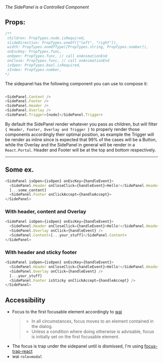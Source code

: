 _The SidePanel is a Controlled Component_

## Props:

```js
/**
 children: PropTypes.node.isRequired,
 slideDirection: PropTypes.oneOf(["left", "right"]),
 width: PropTypes.oneOfType([PropTypes.string, PropTypes.number]),
 onEscKey: PropTypes.func,
 onOpen: PropTypes.func, // call onAnimationEnd
 onClose: PropTypes.func, // call onAnimationEnd
 isOpen: PropTypes.bool.isRequired,
 zIndex: PropTypes.number,
*/
```

The sidepanel has the following component you can use to compose it:

```js

<SidePanel.Content />
<SidePanel.Footer />
<SidePanel.Header />
<SidePanel.Overlay />
<SidePanel.Trigger>[node]</SidePanel.Trigger>

```

By default the SidePanel render whatever you pass as children, but will filter
`{ Header, Footer, Overlay and Trigger }` to properly render those components accordingly
their optimal position, as example the Trigger will be render as inline since is expected that
99% of the cases will be a Button, while the Overlay and the SidePanel in general will be
render in a `React.Portal`. Header and Footer will be at the top and bottom respectively.

---

## Some ex.

```js
<SidePanel isOpen={isOpen} onEscKey={handleEvent}>
  <SidePanel.Header onCloseClick={handleEvent}>Hello!</SidePanel.Header>
  [...some_content]
  <SidePanel.Footer onClickAccept={handleAccept}>
</SidePanel>
```

### With header, content and Overlay

```js
<SidePanel isOpen={isOpen} onEscKey={handleEvent}>
  <SidePanel.Header onCloseClick={handleEvent}>Hello!</SidePanel.Header>
  <SidePanel.Overlay onClick={handleEvent} />
  <SidePanel.Content>[...your_stuff]</SidePanel.Content>
</SidePanel>
```

### With header and sticky footer

```js
<SidePanel isOpen={isOpen} onEscKey={handleEvent}>
  <SidePanel.Header onCloseClick={handleEvent}>Hello!</SidePanel.Header>
  <SidePanel.Overlay onClick={handleEvent} />
  [...your_stuff]
  <SidePanel.Footer isSticky onClickAccept={handleAccept} />
</SidePanel>
```

## Accessibility

- Focus to the first focusable element accordingly to [wai](https://www.w3.org/TR/wai-aria-practices-1.1/#dialog_modal)
  > - In all circumstances, focus moves to an element contained in the dialog.
  > - Unless a condition where doing otherwise is advisable, focus is initially set on the first focusable element.
- The focus is trap under the sidepanel until is dismissed, I'm using [focus-trap-react](https://github.com/davidtheclark/focus-trap-react)
- wai `role=modal`
